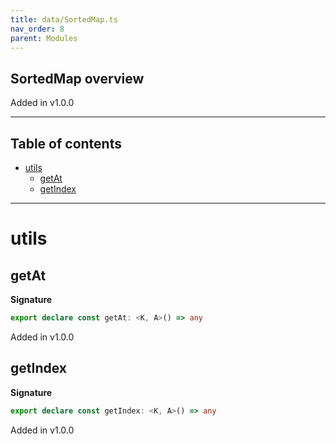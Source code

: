 ```yaml
---
title: data/SortedMap.ts
nav_order: 8
parent: Modules
---
```


## SortedMap overview

Added in v1.0.0

---

<h2 class="text-delta">Table of contents</h2>

- [utils](#utils)
  - [getAt](#getat)
  - [getIndex](#getindex)

---

# utils

## getAt

**Signature**

```ts
export declare const getAt: <K, A>() => any
```

Added in v1.0.0

## getIndex

**Signature**

```ts
export declare const getIndex: <K, A>() => any
```

Added in v1.0.0
